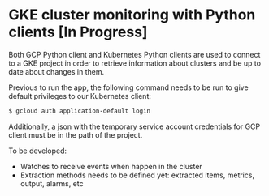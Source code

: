 # GKE cluster monitoring with Python clients [In Progress]

Both GCP Python client and Kubernetes Python clients are used to connect to a GKE project in order to retrieve information about clusters and be up to date about changes in them.

Previous to run the app, the following command needs to be run to give default privileges to our Kubernetes client:

```sh
$ gcloud auth application-default login
```

Additionally, a json with the temporary service account credentials for GCP client must be in the path of the project.

To be developed:

* Watches to receive events when happen in the cluster
* Extraction methods needs to be defined yet: extracted items, metrics, output, alarms, etc
